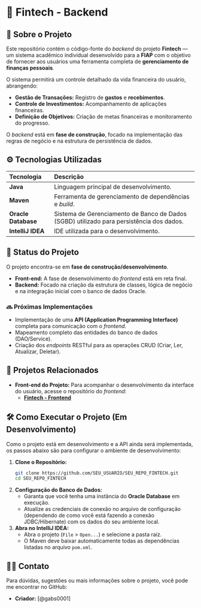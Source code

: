 # 🏦 Fintech - Backend

## 🎯 Sobre o Projeto

Este repositório contém o código-fonte do *backend* do projeto **Fintech** — um sistema acadêmico individual desenvolvido para a **FIAP** com o objetivo de fornecer aos usuários uma ferramenta completa de **gerenciamento de finanças pessoais**.

O sistema permitirá um controle detalhado da vida financeira do usuário, abrangendo:

  * **Gestão de Transações:** Registro de **gastos** e **recebimentos**.
  * **Controle de Investimentos:** Acompanhamento de aplicações financeiras.
  * **Definição de Objetivos:** Criação de metas financeiras e monitoramento do progresso.

O *backend* está em **fase de construção**, focado na implementação das regras de negócio e na estrutura de persistência de dados.

## ⚙️ Tecnologias Utilizadas

| Tecnologia | Descrição |
| :--- | :--- |
| **Java** | Linguagem principal de desenvolvimento. |
| **Maven** | Ferramenta de gerenciamento de dependências e *build*. |
| **Oracle Database** | Sistema de Gerenciamento de Banco de Dados (SGBD) utilizado para persistência dos dados. |
| **IntelliJ IDEA** | IDE utilizada para o desenvolvimento. |

## 🚀 Status do Projeto

O projeto encontra-se em **fase de construção/desenvolvimento**.

  * **Front-end:** A fase de desenvolvimento do *frontend* está em reta final.
  * **Backend:** Focado na criação da estrutura de classes, lógica de negócio e na integração inicial com o banco de dados Oracle.

### 🔜 Próximas Implementações

  * Implementação de uma **API (Application Programming Interface)** completa para comunicação com o *frontend*.
  * Mapeamento completo das entidades do banco de dados (DAO/Service).
  * Criação dos *endpoints* RESTful para as operações CRUD (Criar, Ler, Atualizar, Deletar).

## 🔗 Projetos Relacionados

  * **Front-end do Projeto:** Para acompanhar o desenvolvimento da interface do usuário, acesse o repositório do *frontend*:
      * [**Fintech - Frontend**](https://github.com/gabs0001/Fintech)

## 🛠️ Como Executar o Projeto (Em Desenvolvimento)

Como o projeto está em desenvolvimento e a API ainda será implementada, os passos abaixo são para configurar o ambiente de desenvolvimento:

1.  **Clone o Repositório:**
    ```bash
    git clone https://github.com/SEU_USUARIO/SEU_REPO_FINTECH.git
    cd SEU_REPO_FINTECH
    ```
2.  **Configuração do Banco de Dados:**
      * Garanta que você tenha uma instância do **Oracle Database** em execução.
      * Atualize as credenciais de conexão no arquivo de configuração (dependendo de como você está fazendo a conexão JDBC/Hibernate) com os dados do seu ambiente local.
3.  **Abra no IntelliJ IDEA:**
      * Abra o projeto (`File` \> `Open...`) e selecione a pasta raiz.
      * O Maven deve baixar automaticamente todas as dependências listadas no arquivo `pom.xml`.

## 🧑‍💻 Contato

Para dúvidas, sugestões ou mais informações sobre o projeto, você pode me encontrar no GitHub:

  * **Criador:** [@gabs0001]

